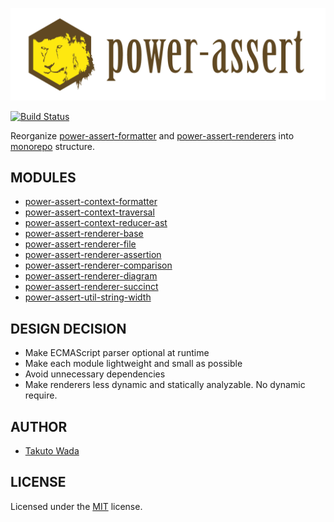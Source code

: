 [![power-assert][power-assert-banner]][power-assert-url]

[![Build Status][travis-image]][travis-url]

Reorganize [power-assert-formatter](https://github.com/power-assert-js/power-assert-formatter) and [power-assert-renderers](https://github.com/twada/power-assert-renderers) into [monorepo](https://github.com/babel/babel/blob/master/doc/design/monorepo.md) structure.


MODULES
---------------------------------------

- [power-assert-context-formatter](./packages/power-assert-context-formatter/)
- [power-assert-context-traversal](./packages/power-assert-context-traversal/)
- [power-assert-context-reducer-ast](./packages/power-assert-context-reducer-ast/)
- [power-assert-renderer-base](./packages/power-assert-renderer-base/)
- [power-assert-renderer-file](./packages/power-assert-renderer-file/)
- [power-assert-renderer-assertion](./packages/power-assert-renderer-assertion/)
- [power-assert-renderer-comparison](./packages/power-assert-renderer-comparison/)
- [power-assert-renderer-diagram](./packages/power-assert-renderer-diagram/)
- [power-assert-renderer-succinct](./packages/power-assert-renderer-succinct/)
- [power-assert-util-string-width](./packages/power-assert-util-string-width/)


DESIGN DECISION
---------------------------------------

- Make ECMAScript parser optional at runtime
- Make each module lightweight and small as possible
- Avoid unnecessary dependencies
- Make renderers less dynamic and statically analyzable. No dynamic require.


AUTHOR
---------------------------------------
* [Takuto Wada](https://github.com/twada)


LICENSE
---------------------------------------
Licensed under the [MIT](https://github.com/twada/power-assert-runtime/blob/master/LICENSE) license.


[power-assert-url]: https://github.com/power-assert-js/power-assert
[power-assert-banner]: https://raw.githubusercontent.com/power-assert-js/power-assert-js-logo/master/banner/banner-official-fullcolor.png

[travis-url]: https://travis-ci.org/twada/power-assert-runtime
[travis-image]: https://secure.travis-ci.org/twada/power-assert-runtime.svg?branch=master
